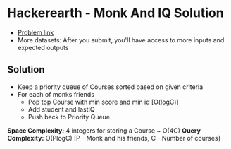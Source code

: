 
# Hackerearth - Monk And IQ Solution

* [Problem link](https://www.hackerearth.com/practice/data-structures/trees/heapspriority-queues/practice-problems/algorithm/monk-and-iq/)
* More datasets: After you submit, you'll have access to more inputs and expected outputs

## Solution

* Keep a priority queue of Courses sorted based on given criteria
* For each of monks friends
	* Pop top Course with min score and min id [O(logC)]
	* Add student and lastIQ
	* Push back to Priority Queue

**Space Complexity:** 4 integers for storing a Course ~ O(4C)
**Query Complexity:** O(PlogC) [P - Monk and his friends, C - Number of courses]


